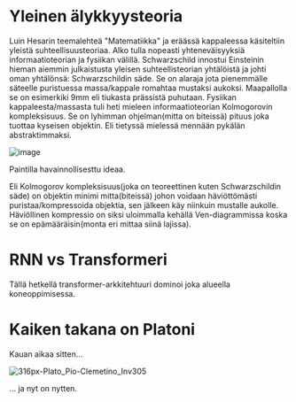 # Yleinen älykkyysteoria

Luin Hesarin teemalehteä "Matematiikka" ja eräässä kappaleessa käsiteltiin yleistä suhteellisuusteoriaa. Alko tulla nopeasti yhteneväisyyksiä informaatioteorian ja fysiikan välillä. Schwarzschild innostui Einsteinin hieman aiemmin julkaistusta yleisen suhteellisteorian yhtälöistä ja johti oman yhtälönsä: Schwarzschildin säde. Se on alaraja jota pienemmälle säteelle puristuessa massa/kappale romahtaa mustaksi aukoksi. Maapallolla se on esimerkiki 9mm eli tiukasta prässistä puhutaan. Fysiikan kappaleesta/massasta tuli heti mieleen informaatioteorian Kolmogorovin kompleksisuus. Se on lyhimman ohjelman(mitta on biteissä) pituus joka tuottaa kyseisen objektin. Eli tietyssä mielessä mennään pykälän abstraktimmaksi. 

![image](https://github.com/user-attachments/assets/2ead6328-7a67-4888-ae06-6948263a3164)

Paintilla havainnollisesttu ideaa.

Eli Kolmogorov kompleksisuus(joka on teoreettinen kuten Schwarzschildin säde) on objektin minimi mitta(biteissä) johon voidaan häviöttömästi puristaa/kompressoida objektia, sen jälkeen käy niinkuin mustalle aukolle. Häviöllinen kompressio on siksi uloimmalla kehällä Ven-diagrammissa koska se on epämääräisin(monta eri mittaa siinä lajissa).


# RNN vs Transformeri

Tällä hetkellä transformer-arkkitehtuuri dominoi joka alueella koneoppimisessa. 

# Kaiken takana on Platoni

Kauan aikaa sitten...

![316px-Plato_Pio-Clemetino_Inv305](https://github.com/user-attachments/assets/0c5074b5-f57d-4b65-9553-c61deef77103)

... ja nyt on nytten.
